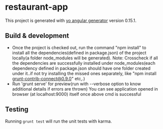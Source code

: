 # restaurant-app

This project is generated with [yo angular generator](https://github.com/yeoman/generator-angular)
version 0.15.1.

## Build & development
- Once the project is checked out, run the command "npm install" to install all the dependencies(defined in package.json) of the project locally(a folder node_modules will be generated).
      Note: Crosscheck if all the dependencies are successfully installed under node_modules(each dependency defined in package.json should have one folder created under it..if not try installing the missed ones separately, like "npm install grunt-contrib-connect@0.9.0" etc,.)
- Run 'grunt serve' for preview(run with --verbose option to know additional details if errors are thrown)
      You can see application opened in browser (at localhost:9000) itself once above cmd is successful

## Testing

Running `grunt test` will run the unit tests with karma.
